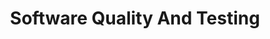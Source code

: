 ---
layout: page
title: Software Quality And Testing
description: with background image
img: assets/img/sqat.png
importance: 1
category: work
related_publications: true
---